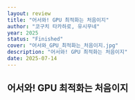 ```yaml
---
layout: review
title: "어서와! GPU 최적화는 처음이지"
author: "코구치 타카하로, 유시무네"
year: 2025
status: "Finished"
cover: "어서와_GPU_최적화는_처음이지.jpg"
description: "어서와! GPU 최적화는 처음이지"
date: 2025-07-14
---
```


## 어서와! GPU 최적화는 처음이지